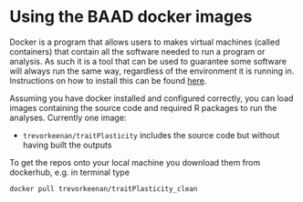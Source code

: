 # Using the BAAD docker images

Docker is a program that allows users to makes virtual machines (called containers) that contain all the software needed to run a program or analysis. As such it is a tool that can be used to guarantee some software will always run the same way, regardless of the environment it is running in. Instructions on how to install this can be found [here](https://docs.docker.com).

Assuming you have docker installed and configured correctly, you can load images containing the source code and required R packages to run the analyses. Currently one image:

- `trevorkeenan/traitPlasticity` includes the source code but without having built the outputs

To get the repos onto your local machine you download them from dockerhub, e.g. in terminal type

    docker pull trevorkeenan/traitPlasticity_clean

